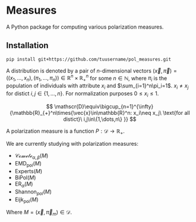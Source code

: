 # Measures

A Python package for computing various polarization measures.

## Installation

```bash
pip install git+https://github.com/tuusername/pol_measures.git
```

A distribution is denoted by a pair of $n$-dimensional vectors $(\vec{x},\vec{\pi})=((x_1,\dots,x_n),(\pi_1,\dots,\pi_n))\in\mathbb{R}^n\times\mathbb{R}_{+}^n$ for some $n\in\mathbb{N}$, where $\pi_i$ is the population of individuals with attribute $x_i$ and $\sum_{i=1}^n\pi_i=1$. $x_i\neq x_j$ for distict $i,j\in\{1,\dots,n\}$. For normalization purposes $0\leqslant x_i\leqslant 1$.

$$
\mathscr{D}\equiv\bigcup_{n=1}^{\infty}{\mathbb{R}_{+}^n\times{\vec{x}\in\mathbb{R}^n: x_i\neq x_j\ \text{for all distict}\ i,j\in\{1,\dots,n\} }}
$$

A polarization measure is a function $P:\mathscr{D}\to\mathbb{R}_+$.

We are currently studying with polarization measures:

*   $\mathscr{Comete}_{\alpha,\beta}(M)$
*   $\mathrm{EMD}_\text{pol}(M)$
*   $\text{Experts}(M)$
*   $\text{BiPol}(M)$
*   $\mathrm{ER}_{\alpha}(M)$
*   $\text{Shannon}_{pol}(M)$
*   $\text{Eijk}_\text{pol}(M)$

Where $M=(\vec{x},\vec{\pi}_m)\in\mathscr{D}$.
